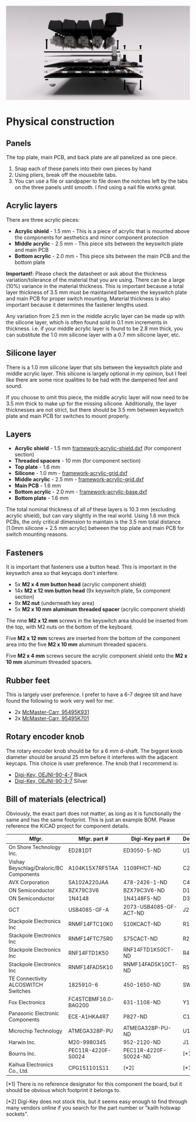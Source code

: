 ![](e1.png)

# Physical construction
## Panels
The top plate, main PCB, and back plate are all panelized as one piece.
1. Snap each of these panels into their own pieces by hand
2. Using pliers, break off the mousebite tabs.
3. You can use a file or sandpaper to file down the notches left by the tabs on the three panels until smooth. I find using a nail file works great.

## Acrylic layers
There are three acrylic pieces:
- **Acrylic shield** - 1.5 mm - This is a piece of acrylic that is mounted above the components for aesthetics and minor component protection
- **Middle acrylic** - 2.5 mm - This piece sits between the keyswitch plate and main PCB
- **Bottom acrylic** - 2.0 mm - This piece sits between the main PCB and the bottom plate

**Important!**: Please check the datasheet or ask about the thickness variation/tolerance of the material that you are using. There can be a large (10%) variance in the material thickness. This is important because a total layer thickness of 3.5 mm must be maintained between the keyswitch plate and main PCB for proper switch mounting. Material thickness is also important because it determines the fastener lengths used.

Any variation from 2.5 mm in the middle acrylic layer can be made up with the silicone layer, which is often found sold in 0.1 mm increments in thickness. i.e. if your middle acrylic layer is found to be 2.8 mm thick, you can substitute the 1.0 mm silicone layer with a 0.7 mm silicone layer, etc.

## Silicone layer
There is a 1.0 mm silicone layer that sits between the keyswitch plate and middle acrylic layer. This silicone is largely optional in my opinion, but I feel like there are some nice qualities to be had with the dampened feel and sound.

If you choose to omit this piece, the middle acrylic layer will now need to be 3.5 mm thick to make up for the missing silicone. Additionally, the layer thicknesses are not strict, but there should be 3.5 mm between keyswitch plate and main PCB for switches to mount properly.

## Layers
- **Acrylic shield** - 1.5 mm [framework-acrylic-shield.dxf](/rev1/acrylic/dxf/framework-acrylic-shield.dxf) (for component section)
- **Threaded spacers** - 10 mm (for component section)
- **Top plate** - 1.6 mm
- **Silicone** - 1.0 mm - [framework-acrylic-grid.dxf](/rev1/acrylic/dxf/framework-acrylic-grid.dxf)
- **Middle acrylic** - 2.5 mm - [framework-acrylic-grid.dxf](/rev1/acrylic/dxf/framework-acrylic-grid.dxf)
- **Main PCB** - 1.6 mm
- **Bottom acrylic** - 2.0 mm - [framework-acrylic-base.dxf](/rev1/acrylic/dxf/framework-acrylic-base.dxf)
- **Bottom plate** - 1.6 mm

The total nominal thickness of all of these layers is 10.3 mm (excluding acrylic shield), but can vary slightly in the real world. Using 1.6 mm thick PCBs, the only critical dimension to maintain is the 3.5 mm total distance (1.0mm silicone + 2.5 mm acrylic) between the top plate and main PCB for switch mounting reasons.

## Fasteners
It is important that fasteners use a button head. This is important in the keyswitch area so that keycaps don't interfere.

- 5x **M2 x 4 mm button head** (acrylic component shield)
- 14x **M2 x 12 mm button head** (9x keyswitch plate, 5x component section)
- 9x **M2 nut** (underneath key area)
- 5x **M2 x 10 mm aluminum threaded spacer** (acrylic component shield)

The nine **M2 x 12 mm** screws in the keyswitch area should be inserted from the top, with M2 nuts on the bottom of the keyboard.

Five **M2 x 12 mm** screws are inserted from the bottom of the component area into the five **M2 x 10 mm** aluminum threaded spacers.

Five **M2 x 4 mm** screws secure the acrylic component shield onto the **M2 x 10 mm** aluminum threaded spacers.

## Rubber feet
This is largely user preference. I prefer to have a 6-7 degree tilt and have found the following to work very well for me:
- 2x [McMaster-Carr, 95495K931](https://www.mcmaster.com/95495K931-95495K819/)
- 2x [McMaster-Carr, 95495K701](https://www.mcmaster.com/95495K701-95495K811/)

## Rotary encoder knob
The rotary encoder knob should be for a 6 mm d-shaft. The biggest knob diameter should be around 25 mm before it interferes with the adjacent keycaps. This choice is user preference. The knob that I recommend is:
- [Digi-Key, OEJNI-90-4-7](https://www.digikey.ca/en/products/detail/kilo-international/OEJNI-90-4-7/5970407) Black
- [Digi-Key, OEJNI-90-3-7](https://www.digikey.ca/en/products/detail/kilo-international/OEJNI-90-3-7/5970404) Silver

## Bill of materials (electrical)
Obviously, the exact part does not matter, as long as it is functionally the same and has the same footprint. This is just an example BOM. Please reference the KiCAD project for component details.

Mfgr.                                   | Mfgr. part #         | Digi-Key part #        | Designator | Qty
----------------------------------------|----------------------|------------------------|------------|----
On Shore Technology Inc.                | ED281DT              | ED3050-5-ND            | U1         | 1
Vishay Beyschlag/Draloric/BC Components | A104K15X7RF5TAA      | 1109PHCT-ND            | C2, C3     | 2
AVX Corporation                         | SA102A220JAA         | 478-2426-1-ND          | C4, C5     | 2
ON Semiconductor                        | BZX79C3V6            | BZX79C3V6-ND           | D1, D2     | 2
ON Semiconductor                        | 1N4148               | 1N4148FS-ND            | D3 - D62   | 60
GCT                                     | USB4085-GF-A         | 2073-USB4085-GF-ACT-ND | J2         | 1
Stackpole Electronics Inc               | RNMF14FTC10K0        | S10KCACT-ND            | R1         | 1
Stackpole Electronics Inc               | RNMF14FTC75R0        | S75CACT-ND             | R2, R3     | 2
Stackpole Electronics Inc               | RNF14FTD1K50         | RNF14FTD1K50CT-ND      | R4         | 1
Stackpole Electronics Inc               | RNMF14FAD5K10        | RNMF14FAD5K10CT-ND     | R5, R6     | 2
TE Connectivity ALCOSWITCH Switches     | 1825910-6            | 450-1650-ND            | SW1, SW2   | 2
Fox Electronics                         | FC4STCBMF16.0-BAG200 | 631-1108-ND            | Y1         | 1
Panasonic Electronic Components         | ECE-A1HKA4R7         | P827-ND                | C1         | 1
Microchip Technology                    | ATMEGA328P-PU        | ATMEGA328P-PU-ND       | U1         | 1
Harwin Inc.                             | M20-9980345          | 952-2120-ND            | J1         | 1
Bourns Inc.                             | PEC11R-4220F-S0024   | PEC11R-4220F-S0024-ND  | [*1]       | 1
Kaihua Electronics Co., Ltd.            | CPG151101S11         | [*2]                   | [*1]       | 62

[*1] There is no reference designator for this component the board, but it should be obvious which footprint it belongs to.

[*2] Digi-Key does not stock this, but it seems easy enough to find through many vendors online if you search for the part number or "kailh hotswap sockets".
